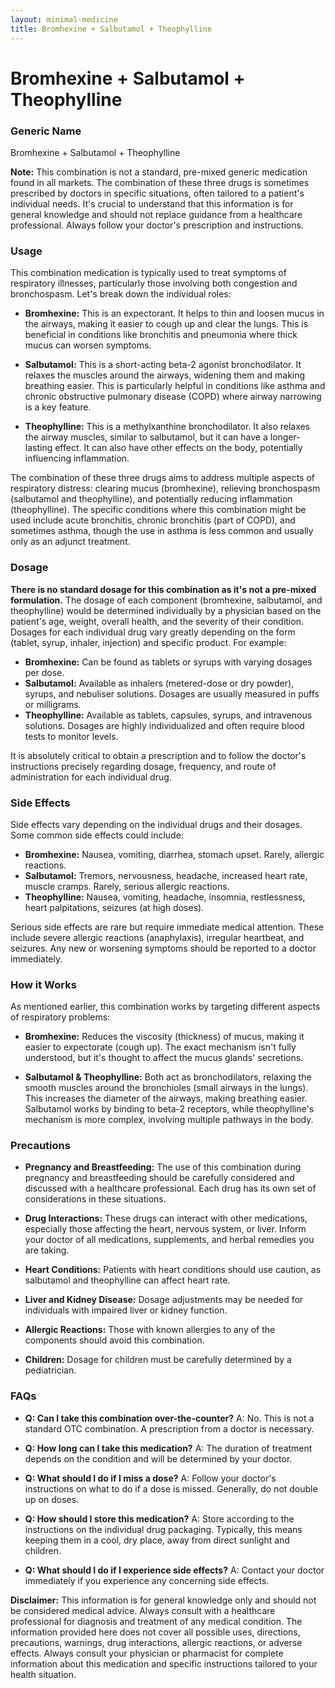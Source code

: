 ```yaml
---
layout: minimal-medicine
title: Bromhexine + Salbutamol + Theophylline
---
```


# Bromhexine + Salbutamol + Theophylline
### Generic Name
Bromhexine + Salbutamol + Theophylline

**Note:**  This combination is not a standard, pre-mixed generic medication found in all markets.  The combination of these three drugs is sometimes prescribed by doctors in specific situations, often tailored to a patient's individual needs.  It's crucial to understand that this information is for general knowledge and should not replace guidance from a healthcare professional.  Always follow your doctor's prescription and instructions.


### Usage

This combination medication is typically used to treat symptoms of respiratory illnesses, particularly those involving both congestion and bronchospasm.  Let's break down the individual roles:

* **Bromhexine:** This is an expectorant. It helps to thin and loosen mucus in the airways, making it easier to cough up and clear the lungs. This is beneficial in conditions like bronchitis and pneumonia where thick mucus can worsen symptoms.

* **Salbutamol:** This is a short-acting beta-2 agonist bronchodilator.  It relaxes the muscles around the airways, widening them and making breathing easier. This is particularly helpful in conditions like asthma and chronic obstructive pulmonary disease (COPD) where airway narrowing is a key feature.

* **Theophylline:** This is a methylxanthine bronchodilator.  It also relaxes the airway muscles, similar to salbutamol, but it can have a longer-lasting effect. It can also have other effects on the body, potentially influencing inflammation.


The combination of these three drugs aims to address multiple aspects of respiratory distress:  clearing mucus (bromhexine), relieving bronchospasm (salbutamol and theophylline), and potentially reducing inflammation (theophylline).  The specific conditions where this combination might be used include acute bronchitis, chronic bronchitis (part of COPD), and sometimes asthma, though the use in asthma is less common and usually only as an adjunct treatment.


### Dosage

**There is no standard dosage for this combination as it's not a pre-mixed formulation.** The dosage of each component (bromhexine, salbutamol, and theophylline) would be determined individually by a physician based on the patient's age, weight, overall health, and the severity of their condition.  Dosages for each individual drug vary greatly depending on the form (tablet, syrup, inhaler, injection) and specific product.  For example:

* **Bromhexine:**  Can be found as tablets or syrups with varying dosages per dose.
* **Salbutamol:** Available as inhalers (metered-dose or dry powder), syrups, and nebuliser solutions. Dosages are usually measured in puffs or milligrams.
* **Theophylline:** Available as tablets, capsules, syrups, and intravenous solutions.  Dosages are highly individualized and often require blood tests to monitor levels.


It is absolutely critical to obtain a prescription and to follow the doctor's instructions precisely regarding dosage, frequency, and route of administration for each individual drug.


### Side Effects

Side effects vary depending on the individual drugs and their dosages.  Some common side effects could include:

* **Bromhexine:** Nausea, vomiting, diarrhea, stomach upset.  Rarely, allergic reactions.
* **Salbutamol:** Tremors, nervousness, headache, increased heart rate, muscle cramps.  Rarely, serious allergic reactions.
* **Theophylline:** Nausea, vomiting, headache, insomnia, restlessness, heart palpitations, seizures (at high doses).


Serious side effects are rare but require immediate medical attention.  These include severe allergic reactions (anaphylaxis), irregular heartbeat, and seizures.  Any new or worsening symptoms should be reported to a doctor immediately.


### How it Works

As mentioned earlier, this combination works by targeting different aspects of respiratory problems:

* **Bromhexine:**  Reduces the viscosity (thickness) of mucus, making it easier to expectorate (cough up).  The exact mechanism isn't fully understood, but it's thought to affect the mucus glands' secretions.

* **Salbutamol & Theophylline:**  Both act as bronchodilators, relaxing the smooth muscles around the bronchioles (small airways in the lungs). This increases the diameter of the airways, making breathing easier.  Salbutamol works by binding to beta-2 receptors, while theophylline's mechanism is more complex, involving multiple pathways in the body.


### Precautions

* **Pregnancy and Breastfeeding:**  The use of this combination during pregnancy and breastfeeding should be carefully considered and discussed with a healthcare professional.  Each drug has its own set of considerations in these situations.

* **Drug Interactions:**  These drugs can interact with other medications, especially those affecting the heart, nervous system, or liver.  Inform your doctor of all medications, supplements, and herbal remedies you are taking.

* **Heart Conditions:**  Patients with heart conditions should use caution, as salbutamol and theophylline can affect heart rate.

* **Liver and Kidney Disease:**  Dosage adjustments may be needed for individuals with impaired liver or kidney function.

* **Allergic Reactions:**  Those with known allergies to any of the components should avoid this combination.

* **Children:**  Dosage for children must be carefully determined by a pediatrician.


### FAQs

* **Q: Can I take this combination over-the-counter?**  A: No. This is not a standard OTC combination.  A prescription from a doctor is necessary.

* **Q: How long can I take this medication?**  A:  The duration of treatment depends on the condition and will be determined by your doctor.

* **Q: What should I do if I miss a dose?** A: Follow your doctor's instructions on what to do if a dose is missed. Generally, do not double up on doses.

* **Q: How should I store this medication?** A: Store according to the instructions on the individual drug packaging.  Typically, this means keeping them in a cool, dry place, away from direct sunlight and children.

* **Q:  What should I do if I experience side effects?** A:  Contact your doctor immediately if you experience any concerning side effects.


**Disclaimer:** This information is for general knowledge only and should not be considered medical advice. Always consult with a healthcare professional for diagnosis and treatment of any medical condition.  The information provided here does not cover all possible uses, directions, precautions, warnings, drug interactions, allergic reactions, or adverse effects.  Always consult your physician or pharmacist for complete information about this medication and specific instructions tailored to your health situation.
